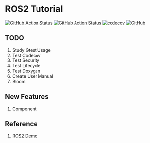 # ROS2 Tutorial
[![GitHub Action Status](https://github.com/rjshim/ros2_tutorial/workflows/CI/badge.svg)](https://github.com/rjshim/ros2_tutorial) [![GitHub Action Status](https://github.com/rjshim/ros2_tutorial/workflows/Lint/badge.svg)](https://github.com/rjshim/ros2_tutorial) [![codecov](https://codecov.io/gh/rjshim/ros2_tutorial/branch/master/graph/badge.svg)](https://codecov.io/gh/rjshim/ros2_tutorial) ![GitHub](https://img.shields.io/github/license/rjshim/ros2_tutorial)


## TODO
1. Study Gtest Usage
2. Test Codecov
3. Test Security
4. Test Lifecycle
5. Test Doxygen
6. Create User Manual
7. Bloom


## New Features
1. Component


## Reference
1. [ROS2 Demo](https://github.com/ros2/demos)
